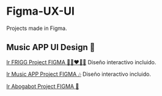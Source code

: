 # Figma-UX-UI
Projects made in Figma. 

## Music APP UI Design 🎀

[Ir FRIGG Project FIGMA 👩🏽‍❤️‍👨🏾](https://www.figma.com/file/QQUAc4crQKA1oPowrlLtRu/Frigg?node-id=85%3A4967) Diseño interactivo incluido. 

[Ir Music APP Project FIGMA 🎶](https://www.figma.com/file/96dG8VE9gsLyGj1TxNMQbs/MusicApp?node-id=3%3A1966) Diseño interactivo incluido. 

[Ir Abogabot Project FIGMA 🦜](https://www.figma.com/file/fYxRdGpGnhyMgF2UMv0L6E/Abogabot?node-id=6%3A161)


